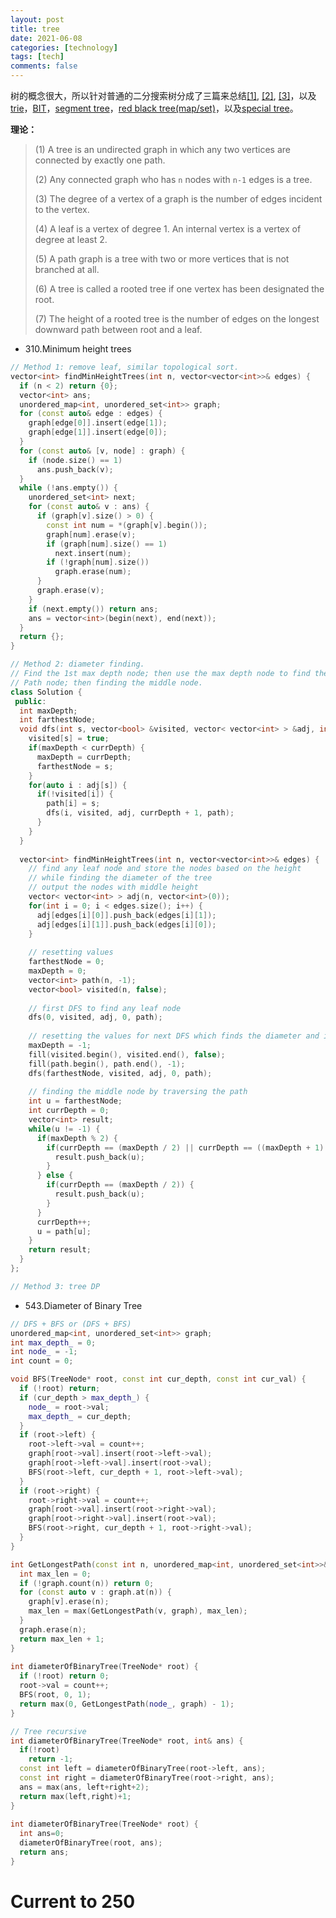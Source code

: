 ```yaml
---
layout: post
title: tree
date: 2021-06-08
categories: [technology]
tags: [tech]
comments: false
---
```




树的概念很大，所以针对普通的二分搜索树分成了三篇来总结[[1]](http://yuchenspace.info/tree/), [[2]](http://yuchenspace.info/tree-2/), [[3]](http://yuchenspace.info/tree-3/)，以及[trie](http://yuchenspace.info/tree-trie/)，[BIT](http://yuchenspace.info/tree-binary-indexed-tree/)，[segment tree](http://yuchenspace.info/segment-tree/)，[red black tree(map/set)](http://yuchenspace.info/tree-map-set/)，以及[special tree](http://yuchenspace.info/tree-special-tree/)。



**理论：**

> (1) A tree is an undirected graph in which any two vertices are connected by exactly one path.
>
> (2) Any connected graph who has `n` nodes with `n-1` edges is a tree.
>
> (3) The degree of a vertex of a graph is the number of edges incident to the vertex.
>
> (4) A leaf is a vertex of degree 1. An internal vertex is a vertex of degree at least 2.
>
> (5) A path graph is a tree with two or more vertices that is not branched at all.
>
> (6) A tree is called a rooted tree if one vertex has been designated the root.
>
> (7) The height of a rooted tree is the number of edges on the longest downward path between root and a leaf.

- 310.Minimum height trees

```c++
// Method 1: remove leaf, similar topological sort.
vector<int> findMinHeightTrees(int n, vector<vector<int>>& edges) {
  if (n < 2) return {0};
  vector<int> ans;
  unordered_map<int, unordered_set<int>> graph;
  for (const auto& edge : edges) {
    graph[edge[0]].insert(edge[1]);
    graph[edge[1]].insert(edge[0]);
  }
  for (const auto& [v, node] : graph) {
    if (node.size() == 1)
      ans.push_back(v);
  }
  while (!ans.empty()) {
    unordered_set<int> next;
    for (const auto& v : ans) {
      if (graph[v].size() > 0) {
        const int num = *(graph[v].begin());
        graph[num].erase(v);
        if (graph[num].size() == 1)
          next.insert(num);
        if (!graph[num].size())
          graph.erase(num);
      }
      graph.erase(v);
    }
    if (next.empty()) return ans;
    ans = vector<int>(begin(next), end(next));
  }
  return {};
}

// Method 2: diameter finding.
// Find the 1st max depth node; then use the max depth node to find the another node to find node in the longest 
// Path node; then finding the middle node.
class Solution {
 public:
  int maxDepth;
  int farthestNode;
  void dfs(int s, vector<bool> &visited, vector< vector<int> > &adj, int currDepth, vector<int> &path) {
    visited[s] = true;
    if(maxDepth < currDepth) {
      maxDepth = currDepth;
      farthestNode = s;
    }
    for(auto i : adj[s]) {
      if(!visited[i]) {
        path[i] = s;
        dfs(i, visited, adj, currDepth + 1, path);
      }
    }
  }
    
  vector<int> findMinHeightTrees(int n, vector<vector<int>>& edges) {
    // find any leaf node and store the nodes based on the height
    // while finding the diameter of the tree
    // output the nodes with middle height
    vector< vector<int> > adj(n, vector<int>(0));
    for(int i = 0; i < edges.size(); i++) {
      adj[edges[i][0]].push_back(edges[i][1]);
      adj[edges[i][1]].push_back(edges[i][0]);
    }
        
    // resetting values  
    farthestNode = 0;
    maxDepth = 0;
    vector<int> path(n, -1);
    vector<bool> visited(n, false);
        
    // first DFS to find any leaf node
    dfs(0, visited, adj, 0, path);
        
    // resetting the values for next DFS which finds the diameter and its path
    maxDepth = -1;
    fill(visited.begin(), visited.end(), false);
    fill(path.begin(), path.end(), -1);
    dfs(farthestNode, visited, adj, 0, path);
        
    // finding the middle node by traversing the path
    int u = farthestNode;
    int currDepth = 0;
    vector<int> result;
    while(u != -1) {
      if(maxDepth % 2) {
        if(currDepth == (maxDepth / 2) || currDepth == ((maxDepth + 1) / 2)) {
          result.push_back(u);
        }
      } else {
        if(currDepth == (maxDepth / 2)) {
          result.push_back(u);
        }
      }
      currDepth++;
      u = path[u];
    }
    return result;
  }
};

// Method 3: tree DP
```

- 543.Diameter of Binary Tree

```c++
// DFS + BFS or (DFS + BFS)
unordered_map<int, unordered_set<int>> graph;
int max_depth_ = 0;
int node_ = -1;
int count = 0;  

void BFS(TreeNode* root, const int cur_depth, const int cur_val) {
  if (!root) return;
  if (cur_depth > max_depth_) {
    node_ = root->val;
    max_depth_ = cur_depth;
  }
  if (root->left) {
    root->left->val = count++;
    graph[root->val].insert(root->left->val);
    graph[root->left->val].insert(root->val);
    BFS(root->left, cur_depth + 1, root->left->val);
  }
  if (root->right) {
    root->right->val = count++;
    graph[root->val].insert(root->right->val);
    graph[root->right->val].insert(root->val);
    BFS(root->right, cur_depth + 1, root->right->val);
  }  
}  

int GetLongestPath(const int n, unordered_map<int, unordered_set<int>>& graph) {
  int max_len = 0;
  if (!graph.count(n)) return 0;
  for (const auto v : graph.at(n)) {
    graph[v].erase(n);
    max_len = max(GetLongestPath(v, graph), max_len);
  }
  graph.erase(n);
  return max_len + 1;
}  
  
int diameterOfBinaryTree(TreeNode* root) {
  if (!root) return 0;
  root->val = count++;
  BFS(root, 0, 1);
  return max(0, GetLongestPath(node_, graph) - 1);
}

// Tree recursive
int diameterOfBinaryTree(TreeNode* root, int& ans) {
  if(!root)
    return -1;
  const int left = diameterOfBinaryTree(root->left, ans);
  const int right = diameterOfBinaryTree(root->right, ans);
  ans = max(ans, left+right+2);
  return max(left,right)+1;
}
    
int diameterOfBinaryTree(TreeNode* root) {
  int ans=0;
  diameterOfBinaryTree(root, ans);
  return ans;
}
```



# Current to 250

